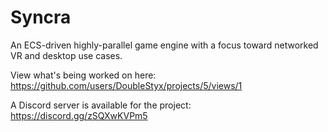 # Syncra

An ECS-driven highly-parallel game engine with a focus toward networked VR and desktop use cases.

View what's being worked on here: https://github.com/users/DoubleStyx/projects/5/views/1

A Discord server is available for the project: https://discord.gg/zSQXwKVPm5
